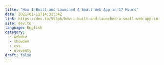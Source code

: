 ```yaml
---
title: "How I Built and Launched A Small Web App in 17 Hours"
date: 2021-01-11T14:31:34Z
link: https://dev.to/5t3ph/how-i-built-and-launched-a-small-web-app-in-17-hours-1cc0?utm_medium=RSS&utm_source=news.12bit.vn
site: dev.to
language: English
category:
  - webdev
  - showdev
  - css
  - eleventy
draft: false
---
```

